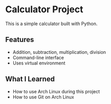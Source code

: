 # Calculator Project

This is a simple calculator built with Python.

## Features

- Addition, subtraction, multiplication, division
- Command-line interface
- Uses virtual environment

## What I Learned

- How to use Arch Linux during this project
- How to use Git on Arch Linux
